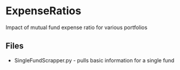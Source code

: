 ExpenseRatios
=============

Impact of mutual fund expense ratio for various portfolios


## Files  
- SingleFundScrapper.py - pulls basic information for a single fund